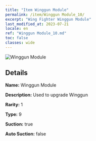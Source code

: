 ```yaml
---
title: "Item Winggun Module"
permalink: /item/Winggun Module_10/
excerpt: "Wing Fighter Winggun Module"
last_modified_at: 2023-07-21
locale: en
ref: "Winggun Module_10.md"
toc: false
classes: wide
---
```



 ![Winggun Module](/images/item/Winggun_Module_p.png)



## Details

 **Name:** Winggun Module 

 **Description:** Used to upgrade Winggun

 **Rarity:** 1 

 **Type:** 9 

 **Suction:** true 

 **Auto Suction:** false 


